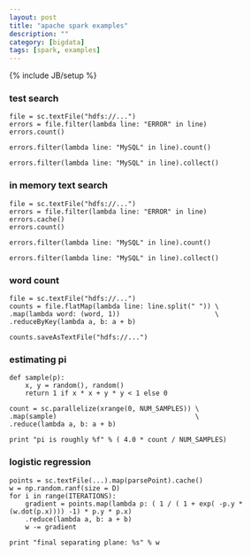 ```yaml
---
layout: post
title: "apache spark examples"
description: ""
category: [bigdata]
tags: [spark, examples]
---
```

{% include JB/setup %}


### test search

    file = sc.textFile("hdfs://...")
    errors = file.filter(lambda line: "ERROR" in line)
    errors.count()

    errors.filter(lambda line: "MySQL" in line).count()

    errors.filter(lambda line: "MySQL" in line).collect()

### in memory text search

    file = sc.textFile("hdfs://...")
    errors = file.filter(lambda line: "ERROR" in line)
    errors.cache()
    errors.count()

    errors.filter(lambda line: "MySQL" in line).count()

    errors.filter(lambda line: "MySQL" in line).collect()

### word count

    file = sc.textFile("hdfs://...")
    counts = file.flatMap(lambda line: line.split(" ")) \
    .map(lambda word: (word, 1))                        \
    .reduceByKey(lambda a, b: a + b)

    counts.saveAsTextFile("hdfs://...")

### estimating pi

    def sample(p):
        x, y = random(), random()
        return 1 if x * x + y * y < 1 else 0

    count = sc.parallelize(xrange(0, NUM_SAMPLES)) \
    .map(sample)                                   \
    .reduce(lambda a, b: a + b)

    print "pi is roughly %f" % ( 4.0 * count / NUM_SAMPLES)

### logistic regression

    points = sc.textFile(...).map(parsePoint).cache()
    w = np.random.ranf(size = D)
    for i in range(ITERATIONS):
        gradient = points.map(lambda p: ( 1 / ( 1 + exp( -p.y * (w.dot(p.x)))) -1) * p.y * p.x)
        .reduce(lambda a, b: a + b)
        w -= gradient

    print "final separating plane: %s" % w